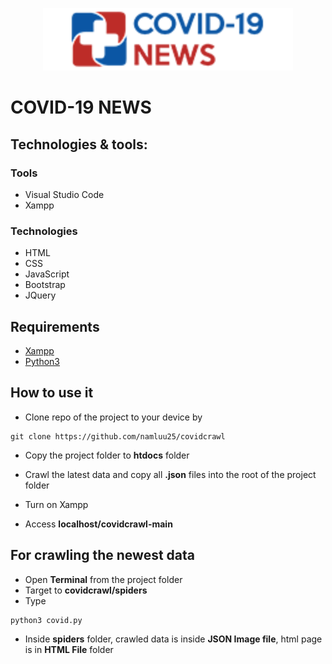 <p align="center">
  <img height="100px" src="https://raw.githubusercontent.com/namluu25/covidcrawl/main/images/logo.png">
</p>

# COVID-19 NEWS

## Technologies & tools:

### Tools
- Visual Studio Code
- Xampp

### Technologies
- HTML 
- CSS
- JavaScript 
- Bootstrap
- JQuery

## Requirements
- [Xampp](https://www.apachefriends.org/download.html "Xampp Downloads")
- [Python3](https://www.python.org/downloads/ "Python")

## How to use it

- Clone repo of the project to your device by 
```
git clone https://github.com/namluu25/covidcrawl
```
- Copy the project folder to **htdocs** folder 

- Crawl the latest data and copy all **.json** files into the root of the project folder

- Turn on Xampp

- Access **localhost/covidcrawl-main**

## For crawling the newest data

- Open **Terminal** from the project folder
- Target to **covidcrawl/spiders**
- Type 
```
python3 covid.py
```
- Inside **spiders** folder, crawled data is inside **JSON Image file**, html page is in **HTML File** folder






